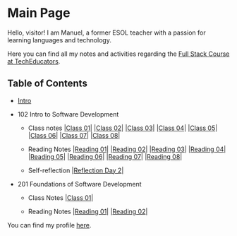 # Main Page

Hello, visitor! I am Manuel, a former ESOL teacher with a passion for learning languages and technology.

Here you can find all my notes and activities regarding the [Full Stack Course at TechEducators](https://techeducators.co.uk/course/full-stack-mern-bootcamp).

## Table of Contents

- [Intro](https://mannyggb.github.io/reading-notes/intro)

- 102 Intro to Software Development

  - Class notes
    |[Class 01](https://mannyggb.github.io/reading-notes/102-intro/class-notes/class-01)|
    |[Class 02](https://mannyggb.github.io/reading-notes/102-intro/class-notes/class-02)|
    |[Class 03](https://mannyggb.github.io/reading-notes/102-intro/class-notes/class-03)|
    |[Class 04](https://mannyggb.github.io/reading-notes/102-intro/class-notes/class-04)|
    |[Class 05](https://mannyggb.github.io/reading-notes/102-intro/class-notes/class-05)|
    |[Class 06](https://mannyggb.github.io/reading-notes/102-intro/class-notes/class-06)|
    |[Class 07](https://mannyggb.github.io/reading-notes/102-intro/class-notes/class-07)|
    |[Class 08](https://mannyggb.github.io/reading-notes/102-intro/class-notes/class-08)|

  - Reading Notes
    |[Reading 01](https://mannyggb.github.io/reading-notes/102-intro/read/read-01)|
    |[Reading 02](https://mannyggb.github.io/reading-notes/102-intro/read/read-02)|
    |[Reading 03](https://mannyggb.github.io/reading-notes/102-intro/read/read-03)|
    |[Reading 04](https://mannyggb.github.io/reading-notes/102-intro/read/read-04)|
    |[Reading 05](https://mannyggb.github.io/reading-notes/102-intro/read/read-05)|
    |[Reading 06](https://mannyggb.github.io/reading-notes/102-intro/read/read-06)|
    |[Reading 07](https://mannyggb.github.io/reading-notes/102-intro/read/read-07)|
    |[Reading 08](https://mannyggb.github.io/reading-notes/102-intro/read/read-08)|

  - Self-reflection
    |[Reflection Day 2](https://mannyggb.github.io/reading-notes/102-intro/reflection/reflection-day2)|

- 201 Foundations of Software Development

  - Class Notes
    |[Class 01](https://mannyggb.github.io/reading-notes/201-foundations/class-notes/class-01)|

  - Reading Notes
    |[Reading 01](https://mannyggb.github.io/reading-notes/201-foundations/read/read-01)|
    |[Reading 02](https://mannyggb.github.io/reading-notes/201-foundations/read/read-02)|

You can find my profile [here](https://github.com/MannyGGB).
